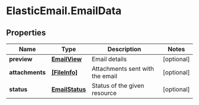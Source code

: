 # ElasticEmail.EmailData

## Properties

Name | Type | Description | Notes
------------ | ------------- | ------------- | -------------
**preview** | [**EmailView**](EmailView.md) | Email details | [optional] 
**attachments** | [**[FileInfo]**](FileInfo.md) | Attachments sent with the email | [optional] 
**status** | [**EmailStatus**](EmailStatus.md) | Status of the given resource | [optional] 


